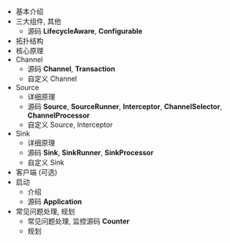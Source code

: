 
- 基本介绍
- 三大组件, 其他
  - 源码 __LifecycleAware__, __Configurable__
- 拓扑结构
- 核心原理
- Channel
  - 源码 __Channel__, __Transaction__
  - 自定义 Channel
- Source
  - 详细原理
  - 源码 __Source__, __SourceRunner__, __Interceptor__, __ChannelSelector__, __ChannelProcessor__
  - 自定义 Source, Interceptor
- Sink
  - 详细原理
  - 源码 __Sink__, __SinkRunner__, __SinkProcessor__
  - 自定义 Sink
- 客户端 (可选)
- 启动
  - 介绍
  - 源码 __Application__
- 常见问题处理, 规划
  - 常见问题处理, 监控源码 __Counter__
  - 规划
